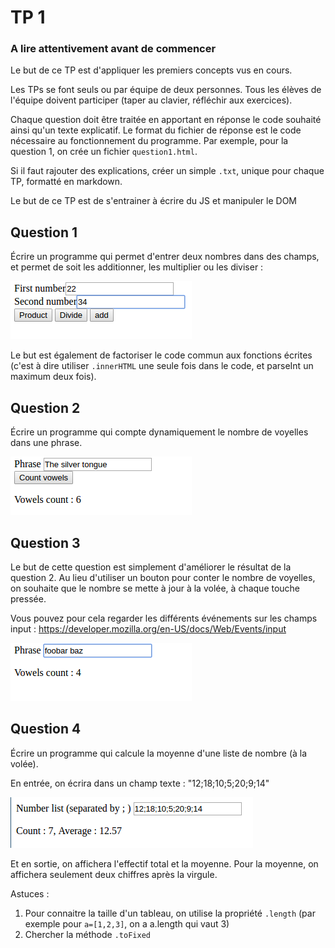 TP 1
====

### A lire attentivement avant de commencer

Le but de ce TP est d'appliquer les premiers concepts vus en cours.

Les TPs se font seuls ou par équipe de deux personnes. Tous les élèves de l'équipe doivent participer (taper au clavier, réfléchir aux exercices).

Chaque question doit être traitée en apportant en réponse le code souhaité ainsi qu'un texte explicatif. Le format du fichier de réponse est le code nécessaire au fonctionnement du programme. Par exemple, pour la question 1, on crée un fichier `question1.html`.

Si il faut rajouter des explications, créer un simple `.txt`, unique pour chaque TP, formatté en markdown.

Le but de ce TP est de s'entrainer à écrire du JS et manipuler le DOM

Question 1
----------

Écrire un programme qui permet d'entrer deux nombres dans des champs, et permet de soit les additionner, les multiplier ou les diviser :

![Image 1](q1.png)

Le but est également de factoriser le code commun aux fonctions écrites (c'est à dire utiliser `.innerHTML` une seule fois dans le code, et parseInt un maximum deux fois).

Question 2
----------

Écrire un programme qui compte dynamiquement le nombre de voyelles dans une phrase.

![Image 2](q2.png)

Question 3
----------

Le but de cette question est simplement d'améliorer le résultat de la question 2. Au lieu d'utiliser un bouton pour conter le nombre de voyelles, on souhaite que le nombre se mette à jour à la volée, à chaque touche pressée.

Vous pouvez pour cela regarder les différents événements sur les champs input : https://developer.mozilla.org/en-US/docs/Web/Events/input

![Image 3](q3.png)

Question 4
----------

Écrire un programme qui calcule la moyenne d'une liste de nombre (à la volée).

En entrée, on écrira dans un champ texte : "12;18;10;5;20;9;14"

![Image 4](q4.png)

Et en sortie, on affichera l'effectif total et la moyenne. Pour la moyenne, on affichera seulement deux chiffres après la virgule.

Astuces :

1.	Pour connaitre la taille d'un tableau, on utilise la propriété `.length` (par exemple pour `a=[1,2,3]`, on a a.length qui vaut 3)
2.	Chercher la méthode `.toFixed`
